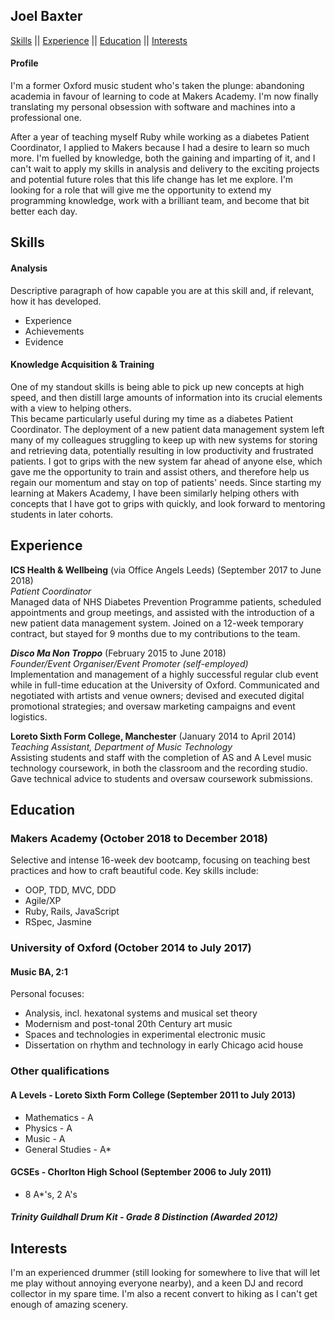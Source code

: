 ## Joel Baxter

[Skills](#skills) || [Experience](#experience) || [Education](#education) || [Interests](#interests)

#### Profile

I'm a former Oxford music student who's taken the plunge: abandoning academia in favour of learning to code at Makers Academy. I'm now finally translating my personal obsession with software and machines into a professional one.

After a year of teaching myself Ruby while working as a diabetes Patient Coordinator, I applied to Makers because I had a desire to learn so much more. I'm fuelled by knowledge, both the gaining and imparting of it, and I can't wait to apply my skills in analysis and delivery to the exciting projects and potential future roles that this life change has let me explore. I'm looking for a role that will give me the opportunity to extend my programming knowledge, work with a brilliant team, and become that bit better each day. 

## Skills<a name="skills"></a>

#### Analysis

Descriptive paragraph of how capable you are at this skill and, if relevant, how it has developed.

- Experience
- Achievements
- Evidence

#### Knowledge Acquisition & Training

One of my standout skills is being able to pick up new concepts at high speed, and then distill large amounts of information into its crucial elements with a view to helping others.  
This became particularly useful during my time as a diabetes Patient Coordinator. The deployment of a new patient data management system left many of my colleagues struggling to keep up with new systems for storing and retrieving data, potentially resulting in low productivity and frustrated patients. I got to grips with the new system far ahead of anyone else, which gave me the opportunity to train and assist others, and therefore help us regain our momentum and stay on top of patients' needs. Since starting my learning at Makers Academy, I have been similarly helping others with concepts that I have got to grips with quickly, and look forward to mentoring students in later cohorts.

## Experience<a name="experience"></a>

**ICS Health & Wellbeing** (via Office Angels Leeds) (September 2017 to June 2018)    
*Patient Coordinator*  
Managed data of NHS Diabetes Prevention Programme patients, scheduled appointments and group meetings, and assisted with the introduction of a new patient data management system. Joined on a 12-week temporary contract, but stayed for 9 months due to my contributions to the team.

***Disco Ma Non Troppo*** (February 2015 to June 2018)   
*Founder/Event Organiser/Event Promoter (self-employed)*  
Implementation and management of a highly successful regular club event while in full-time education at the University of Oxford. Communicated and negotiated with artists and venue owners; devised and executed digital promotional strategies; and oversaw marketing campaigns and event logistics.

**Loreto Sixth Form College, Manchester** (January 2014 to April 2014)  
*Teaching Assistant, Department of Music Technology*  
Assisting students and staff with the completion of AS and A Level music technology coursework, in both the classroom and the recording studio. Gave technical advice to students and oversaw coursework submissions.

## Education<a name="education"></a>
### Makers Academy (October 2018 to December 2018)

Selective and intense 16-week dev bootcamp, focusing on teaching best practices and how to craft beautiful code. Key skills include:

* OOP, TDD, MVC, DDD
* Agile/XP
* Ruby, Rails, JavaScript
* RSpec, Jasmine

### University of Oxford (October 2014 to July 2017)
#### Music BA, 2:1

Personal focuses:
* Analysis, incl. hexatonal systems and musical set theory
* Modernism and post-tonal 20th Century art music
* Spaces and technologies in experimental electronic music
* Dissertation on rhythm and technology in early Chicago acid house

### Other qualifications
#### A Levels - Loreto Sixth Form College (September 2011 to July 2013)
* Mathematics - A
* Physics - A
* Music - A
* General Studies - A*

#### GCSEs - Chorlton High School (September 2006 to July 2011)
* 8 A*'s, 2 A's

##### Trinity Guildhall Drum Kit - Grade 8 Distinction (Awarded 2012)

## Interests<a name="interests"></a>

I'm an experienced drummer (still looking for somewhere to live that will let me play without annoying everyone nearby), and a keen DJ and record collector in my spare time. I'm also a recent convert to hiking as I can't get enough of amazing scenery.
